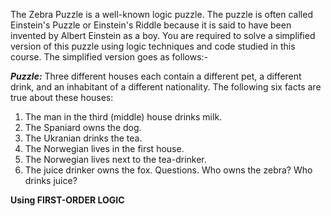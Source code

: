 The Zebra Puzzle is a well-known logic puzzle. The puzzle is often called Einstein's Puzzle or
Einstein's Riddle because it is said to have been invented by Albert Einstein as a boy. You are required to solve a simplified version of
this puzzle using logic techniques and code studied in this course. The simplified version goes as follows:-

***Puzzle:***
Three different houses each contain a different pet, a different
drink, and an inhabitant of a different nationality. The following six
facts are true about these houses:
1. The man in the third (middle) house drinks milk.
2. The Spaniard owns the dog.
3. The Ukranian drinks the tea.
4. The Norwegian lives in the first house.
5. The Norwegian lives next to the tea-drinker.
6. The juice drinker owns the fox.
Questions. Who owns the zebra? Who drinks juice?

**Using FIRST-ORDER LOGIC**
